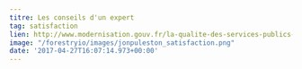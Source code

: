 ```yaml
---
titre: Les conseils d'un expert
tag: satisfaction
lien: http://www.modernisation.gouv.fr/la-qualite-des-services-publics-sameliore/par-la-consultation-et-lecoute/reinventez-vos-questionnaires-de-satisfaction-les-conseils-dun-expert
image: "/forestryio/images/jonpuleston_satisfaction.png"
date: '2017-04-27T16:07:14.973+00:00'
---
```

